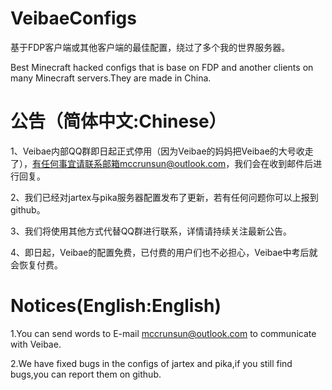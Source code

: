 # VeibaeConfigs
基于FDP客户端或其他客户端的最佳配置，绕过了多个我的世界服务器。

Best Minecraft hacked configs that is base on FDP and another clients on many Minecraft servers.They are made in China.

# 公告（简体中文:Chinese）
1、Veibae内部QQ群即日起正式停用（因为Veibae的妈妈把Veibae的大号收走了），有任何事宜请联系邮箱mccrunsun@outlook.com，我们会在收到邮件后进行回复。

2、我们已经对jartex与pika服务器配置发布了更新，若有任何问题你可以上报到github。

3、我们将使用其他方式代替QQ群进行联系，详情请持续关注最新公告。

4、即日起，Veibae的配置免费，已付费的用户们也不必担心，Veibae中考后就会恢复付费。

# Notices(English:English)
1.You can send words to E-mail mccrunsun@outlook.com to communicate with Veibae.

2.We have fixed bugs in the configs of jartex and pika,if you still find bugs,you can report them on github.
